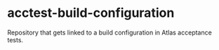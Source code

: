 # acctest-build-configuration
Repository that gets linked to a build configuration in Atlas acceptance tests.

